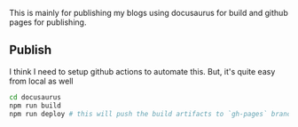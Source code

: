 This is mainly for publishing my blogs using docusaurus for build and github pages for publishing.

## Publish
I think I need to setup github actions to automate this. But, it's quite easy from local as well
```bash
cd docusaurus
npm run build
npm run deploy # this will push the build artifacts to `gh-pages` branch used for publishing
```